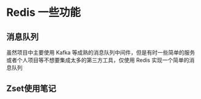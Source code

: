 # Redis 一些功能

## 消息队列

虽然项目中主要使用 Kafka 等成熟的消息队列中间件，但是有时一些简单的服务或者个人项目等不想要集成太多的第三方工具，仅使用 Redis 实现一个简单的消息队列


## Zset使用笔记
